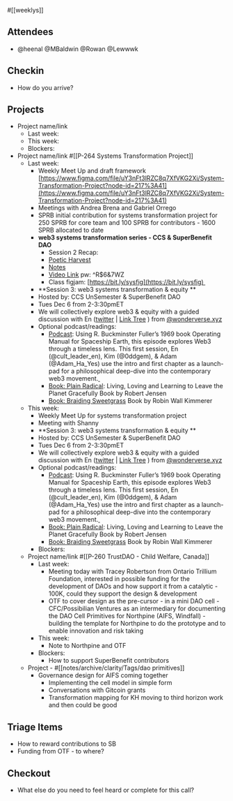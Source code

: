 #[[weeklys]] 
## Attendees
- @heenal @MBaldwin @Rowan  @Lewwwk 

## Checkin
- How do you arrive?

## Projects
- Project name/link
	- Last week:
	- This week:
	- Blockers:
- Project name/link #[[P-264 Systems Transformation Project]] 
	- Last week:
		- Weekly Meet Up and draft framework [https://www.figma.com/file/uY3nFt3lRZC8q7XfVKG2Xi/System-Transformation-Project?node-id=217%3A41](https://www.figma.com/file/uY3nFt3lRZC8q7XfVKG2Xi/System-Transformation-Project?node-id=217%3A41) 
		- Meetings with Andrea Brena and Gabriel Orrego
		- SPRB initial contribution for systems transformation project for 250 SPRB for core team and 100 SPRB for contributors - 1600 SPRB allocated to date
		- **web3 systems transformation series - CCS & SuperBenefit DAO**
			- Session 2 Recap:
			- [Poetic Harvest](https://youtu.be/AWE9lpSnpjs)
			- [Notes](https://docs.google.com/document/d/1Lq3CAcAhqMjJFw-ayvM8JXGtnDmOvaaGNXGqFFqQjE8/edit) 
			- [Video Link](https://us02web.zoom.us/rec/share/mqy-h5hyuiLgmujlagkRVNKn0q9qPx0jAcUCIOS84gCpUTpGBysRP3H3m8q4nKnG.aDgppt0GOzAhjcbQ) pw: ^R$6&7WZ
			- Class figjam: [https://bit.ly/sysfig](https://bit.ly/sysfig) 
		- **Session 3: web3 systems transformation & equity **
		- Hosted by: CCS UnSemester & SuperBenefit DAO 
		- Tues Dec 6 from 2-3:30pmET 
		- We will collectively explore web3 & equity with a guided discussion with En ([twitter](https://twitter.com/cult_leader_en) | [Link Tree](https://linktr.ee/cult_leader_en) ) from [@wonderverse.xyz](http://wonderverse.xyz/) 
		- Optional podcast/readings: 
			- [Podcast](https://open.spotify.com/episode/4aN1GPg0sUnz66VBUfoToq?si=t0xKXzWrSOeK7CbYo1qF3Q): Using R. Buckminster Fuller’s 1969 book Operating Manual for Spaceship Earth, this episode explores Web3 through a timeless lens. This first session, En (@cult_leader_en), Kim (@0ddgem), & Adam (@Adam_Ha_Yes) use the intro and first chapter as a launch-pad for a philosophical deep-dive into the contemporary web3 movement.[ ](https://open.spotify.com/episode/4aN1GPg0sUnz66VBUfoToq?si=t0xKXzWrSOeK7CbYo1qF3Q)
			- [Book: Plain Radical](https://www.goodreads.com/book/show/24796529-plain-radical): Living, Loving and Learning to Leave the Planet Gracefully Book by Robert Jensen 
			- [Book: Braiding Sweetgrass](https://www.goodreads.com/book/show/17465709-braiding-sweetgrass?from_search=true&from_srp=true&qid=OyTJYd2kam&rank=1) Book by Robin Wall Kimmerer 
	- This week:
		- Weekly Meet Up for systems transformation project
		- Meeting with Shanny 
		- **Session 3: web3 systems transformation & equity **
		- Hosted by: CCS UnSemester & SuperBenefit DAO 
		- Tues Dec 6 from 2-3:30pmET 
		- We will collectively explore web3 & equity with a guided discussion with En ([twitter](https://twitter.com/cult_leader_en) | [Link Tree](https://linktr.ee/cult_leader_en) ) from [@wonderverse.xyz](http://wonderverse.xyz/) 
		- Optional podcast/readings: 
			- [Podcast](https://open.spotify.com/episode/4aN1GPg0sUnz66VBUfoToq?si=t0xKXzWrSOeK7CbYo1qF3Q): Using R. Buckminster Fuller’s 1969 book Operating Manual for Spaceship Earth, this episode explores Web3 through a timeless lens. This first session, En (@cult_leader_en), Kim (@0ddgem), & Adam (@Adam_Ha_Yes) use the intro and first chapter as a launch-pad for a philosophical deep-dive into the contemporary web3 movement.[ ](https://open.spotify.com/episode/4aN1GPg0sUnz66VBUfoToq?si=t0xKXzWrSOeK7CbYo1qF3Q)
			- [Book: Plain Radical](https://www.goodreads.com/book/show/24796529-plain-radical): Living, Loving and Learning to Leave the Planet Gracefully Book by Robert Jensen 
			- [Book: Braiding Sweetgrass](https://www.goodreads.com/book/show/17465709-braiding-sweetgrass?from_search=true&from_srp=true&qid=OyTJYd2kam&rank=1) Book by Robin Wall Kimmerer 
		- Blockers:
	- Project name/link #[[P-260 TrustDAO - Child Welfare, Canada]] 
		- Last week:
			- Meeting today with Tracey Robertson from Ontario Trillium Foundation, interested in possible funding for the development of DAOs and how support it from a catalytic  - 100K, could they support the design & development
			- OTF to cover design as the pre-cursor - in a mini DAO cell - CFC/Possibilian Ventures as an intermediary for documenting the DAO Cell Primitives for Northpine (AIFS, Windfall) - building the template for Northpine to do the prototype and to enable innovation and risk taking
		- This week:
			- Note to Northpine and OTF
		- Blockers:
			- How to support SuperBenefit contributors 
	- Project - #[[notes/archive/clarity/Tags/dao primitives]] 
		- Governance design for AIFS coming together 
			- Implementing the cell model in simple form
			- Conversations with Gitcoin grants
			- Transformation mapping for KH moving to third horizon work and then could be good 

## Triage Items
- How to reward contributions to SB
- Funding from OTF - to where?

## Checkout
- What else do you need to feel heard or complete for this call?
